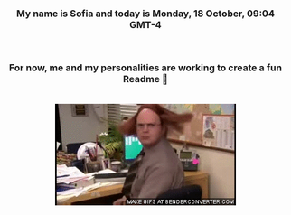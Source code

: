 


<div align="center">
<h3 >My name is Sofia and today is Monday, 18 October, 09:04 GMT-4</h3><br>
<h3 >For now, me and my personalities are working to create a fun Readme 👋
</h3><br>
<img src='img/dwight.gif' alt='working...'/>
</div>
